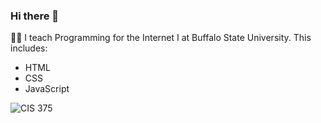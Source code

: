 ### Hi there 👋

👨‍🏫 I teach Programming for the Internet I at Buffalo State University. This includes:

-   HTML
-   CSS
-   JavaScript

![CIS 375](https://skillicons.dev/icons?i=html,css,js)

<!--
**ericnagel/ericnagel** is a ✨ _special_ ✨ repository because its `README.md` (this file) appears on your GitHub profile.

Here are some ideas to get you started:

- 🔭 I’m currently working on ...
- 🌱 I’m currently learning ...
- 👯 I’m looking to collaborate on ...
- 🤔 I’m looking for help with ...
- 💬 Ask me about ...
- 📫 How to reach me: ...
- 😄 Pronouns: ...
- ⚡ Fun fact: ...
-->
